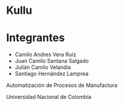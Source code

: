 # Kullu

# Integrantes

- Camilo Andres Vera Ruiz
- Juan Camilo Santana Salgado
- Julián Camilo Velandia
- Santiago Hernández Lamprea


Automatización de Procesos de Manufactura

Universidad Nacional de Colombia